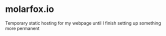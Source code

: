 # molarfox.io

Temporary static hosting for my webpage until I finish setting up something more permanent
